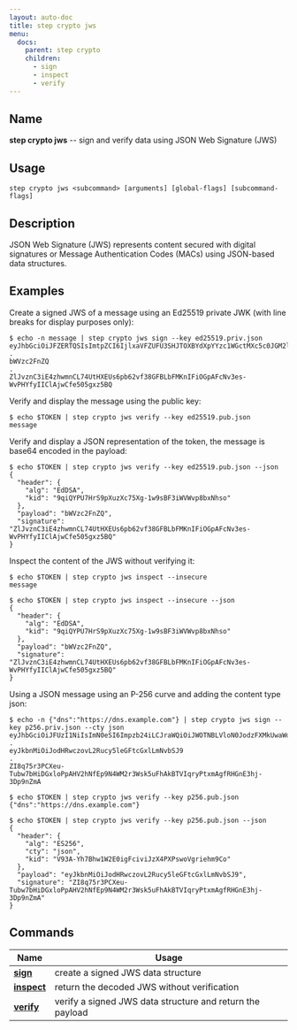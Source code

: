 ```yaml
---
layout: auto-doc
title: step crypto jws
menu:
  docs:
    parent: step crypto
    children:
      - sign
      - inspect
      - verify
---
```


## Name
**step crypto jws** -- sign and verify data using JSON Web Signature (JWS)

## Usage

```raw
step crypto jws <subcommand> [arguments] [global-flags] [subcommand-flags]
```

## Description

JSON Web Signature (JWS) represents content secured with digital signatures or
Message Authentication Codes (MACs) using JSON-based data structures.

## Examples

Create a signed JWS of a message using an Ed25519 private JWK (with line
breaks for display purposes only):
```shell
$ echo -n message | step crypto jws sign --key ed25519.priv.json
eyJhbGciOiJFZERTQSIsImtpZCI6IjlxaVFZUFU3SHJTOXBYdXpYYzc1WGctMXc5c0JGM2lXVld2cDhieE5oc28ifQ
.
bWVzc2FnZQ
.
ZlJvznC3iE4zhwmnCL74UtHXEUs6pb62vf38GFBLbFMKnIFiOGpAFcNv3es-WvPHYfyIIClAjwCfe505gxz5BQ
```

Verify and display the message using the public key:
```shell
$ echo $TOKEN | step crypto jws verify --key ed25519.pub.json
message
```

Verify and display a JSON representation of the token, the message is base64
encoded in the payload:
```shell
$ echo $TOKEN | step crypto jws verify --key ed25519.pub.json --json
{
  "header": {
    "alg": "EdDSA",
    "kid": "9qiQYPU7HrS9pXuzXc75Xg-1w9sBF3iWVWvp8bxNhso"
  },
  "payload": "bWVzc2FnZQ",
  "signature": "ZlJvznC3iE4zhwmnCL74UtHXEUs6pb62vf38GFBLbFMKnIFiOGpAFcNv3es-WvPHYfyIIClAjwCfe505gxz5BQ"
}
```

Inspect the content of the JWS without verifying it:
```shell
$ echo $TOKEN | step crypto jws inspect --insecure
message

$ echo $TOKEN | step crypto jws inspect --insecure --json
{
  "header": {
    "alg": "EdDSA",
    "kid": "9qiQYPU7HrS9pXuzXc75Xg-1w9sBF3iWVWvp8bxNhso"
  },
  "payload": "bWVzc2FnZQ",
  "signature": "ZlJvznC3iE4zhwmnCL74UtHXEUs6pb62vf38GFBLbFMKnIFiOGpAFcNv3es-WvPHYfyIIClAjwCfe505gxz5BQ"
}
```

Using a JSON message using an P-256 curve and adding the content type json:
```shell
$ echo -n {"dns":"https://dns.example.com"} | step crypto jws sign --key p256.priv.json --cty json
eyJhbGciOiJFUzI1NiIsImN0eSI6Impzb24iLCJraWQiOiJWOTNBLVloN0JodzFXMkUwaWdGY2l2aUp6WDRQWFBzd29WZ3JpZWhtOUNvIn0
.
eyJkbnMiOiJodHRwczovL2Rucy5leGFtcGxlLmNvbSJ9
.
ZI8q75r3PCXeu-Tubw7bHiDGxloPpAHV2hNfEp9N4WM2r3Wsk5uFhAkBTVIqryPtxmAgfRHGnE3hj-3Dp9nZmA

$ echo $TOKEN | step crypto jws verify --key p256.pub.json
{"dns":"https://dns.example.com"}

$ echo $TOKEN | step crypto jws verify --key p256.pub.json --json
{
  "header": {
    "alg": "ES256",
    "cty": "json",
    "kid": "V93A-Yh7Bhw1W2E0igFciviJzX4PXPswoVgriehm9Co"
  },
  "payload": "eyJkbnMiOiJodHRwczovL2Rucy5leGFtcGxlLmNvbSJ9",
  "signature": "ZI8q75r3PCXeu-Tubw7bHiDGxloPpAHV2hNfEp9N4WM2r3Wsk5uFhAkBTVIqryPtxmAgfRHGnE3hj-3Dp9nZmA"
}
```

## Commands


| Name | Usage |
|---|---|
| **[sign](sign/)** | create a signed JWS data structure |
| **[inspect](inspect/)** | return the decoded JWS without verification |
| **[verify](verify/)** | verify a signed JWS data structure and return the payload |


